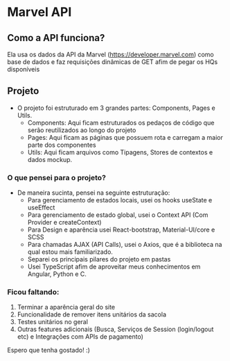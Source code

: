 # Marvel API

## Como a API funciona?

Ela usa os dados da API da Marvel (https://developer.marvel.com) como base de dados e faz requisições dinâmicas de GET afim de pegar os HQs disponíveis

## Projeto  

* O projeto foi estruturado em 3 grandes partes: Components, Pages e Utils.  
  *  Components: Aqui ficam estruturados os pedaços de código que serão reutilizados ao longo do projeto
  *  Pages: Aqui ficam as páginas que possuem rota e carregam a maior parte dos componentes
  *  Utils: Aqui ficam arquivos como Tipagens, Stores de contextos e dados mockup.
  
 ### O que pensei para o projeto?
 
 * De maneira sucinta, pensei na seguinte estruturação:  
    * Para gerenciamento de estados locais, usei os hooks useState e useEffect
    * Para gerenciamento de estado global, usei o Context API (Com Provider e createContext)
    * Para Design e aparência usei React-bootstrap, Material-UI/core e SCSS
    * Para chamadas AJAX (API Calls), usei o Axios, que é a biblioteca na qual estou mais familiarizado.
    * Separei os principais pilares do projeto em pastas
    * Usei TypeScript afim de aproveitar meus conhecimentos em Angular, Python e C.
  
 ### Ficou faltando:
 
1. Terminar a aparência geral do site
2. Funcionalidade de remover itens unitários da sacola
3. Testes unitários no geral
4. Outras features adicionais (Busca, Serviços de Session (login/logout etc) e Integrações com APIs de pagamento)

Espero que tenha gostado! :)
